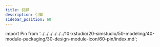 ```yaml
---
title: 引脚
description: 引脚
sidebar_position: 60
---
```


import Pin from '../../../../../../10-xstudio/20-simstudio/50-modeling/40-module-packaging/30-design-module-icon/60-pin/index.md';

<Pin />
